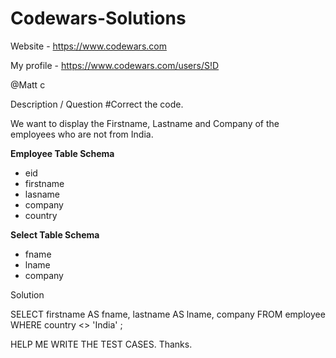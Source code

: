 # Codewars-Solutions

Website - https://www.codewars.com

My profile - https://www.codewars.com/users/S!D


@Matt c

Description / Question
#Correct the code.

We want to display the Firstname, Lastname and Company of the employees
who are not from India.

**Employee Table Schema**

- eid
- firstname
- lasname
- company
- country

**Select Table Schema**

- fname
- lname
- company


Solution

SELECT firstname AS fname, lastname AS lname, company
FROM employee
WHERE country <> 'India' ;


HELP ME WRITE THE TEST CASES.
Thanks.

